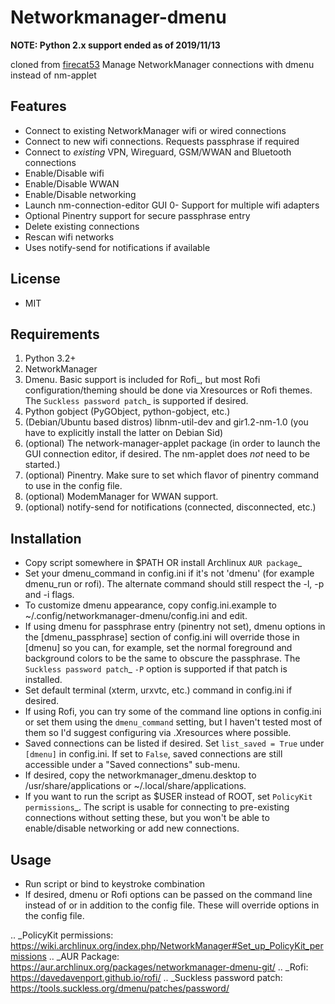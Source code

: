 Networkmanager-dmenu
====================

**NOTE: Python 2.x support ended as of 2019/11/13**

cloned from [firecat53](https://github.com/firecat53/networkmanager-dmenu)
Manage NetworkManager connections with dmenu instead of nm-applet

Features
--------

- Connect to existing NetworkManager wifi or wired connections
- Connect to new wifi connections. Requests passphrase if required
- Connect to _existing_ VPN, Wireguard, GSM/WWAN and Bluetooth connections
- Enable/Disable wifi
- Enable/Disable WWAN
- Enable/Disable networking
- Launch nm-connection-editor GUI
0- Support for multiple wifi adapters
- Optional Pinentry support for secure passphrase entry
- Delete existing connections
- Rescan wifi networks
- Uses notify-send for notifications if available

License
-------

- MIT

Requirements
------------

1. Python 3.2+
2. NetworkManager
3. Dmenu. Basic support is included for Rofi_, but most Rofi
   configuration/theming should be done via Xresources or Rofi themes. The
   `Suckless password patch`_ is supported if desired.
4. Python gobject (PyGObject, python-gobject, etc.)
5. (Debian/Ubuntu based distros) libnm-util-dev and gir1.2-nm-1.0 (you have to
   explicitly install the latter on Debian Sid)
6. (optional) The network-manager-applet package (in order to launch the GUI
   connection editor, if desired. The nm-applet does _not_ need to be started.)
7. (optional) Pinentry. Make sure to set which flavor of pinentry command to use
   in the config file.
8. (optional) ModemManager for WWAN support.
9. (optional) notify-send for notifications (connected, disconnected, etc.)

Installation
------------

- Copy script somewhere in $PATH OR install Archlinux `AUR package`_
- Set your dmenu_command in config.ini if it's not 'dmenu' (for example
  dmenu_run or rofi). The alternate command should still respect the -l, -p and
  -i flags.
- To customize dmenu appearance, copy config.ini.example to
  ~/.config/networkmanager-dmenu/config.ini and edit.
- If using dmenu for passphrase entry (pinentry not set), dmenu options in the
  [dmenu_passphrase] section of config.ini will override those in [dmenu] so you
  can, for example, set the normal foreground and background colors to be the
  same to obscure the passphrase. The `Suckless password patch`_ `-P` option is
  supported if that patch is installed.
- Set default terminal (xterm, urxvtc, etc.) command in config.ini if desired.
- If using Rofi, you can try some of the command line options in config.ini or
  set them using the `dmenu_command` setting, but I haven't tested most of them
  so I'd suggest configuring via .Xresources where possible. 
- Saved connections can be listed if desired. Set `list_saved = True` under
  `[dmenu]` in config.ini. If set to `False`, saved connections are still
  accessible under a "Saved connections" sub-menu.
- If desired, copy the networkmanager_dmenu.desktop to /usr/share/applications
  or ~/.local/share/applications.
- If you want to run the script as $USER instead of ROOT, set `PolicyKit
  permissions`_. The script is usable for connecting to pre-existing connections
  without setting these, but you won't be able to enable/disable networking or
  add new connections.

Usage
-----

- Run script or bind to keystroke combination
- If desired, dmenu or Rofi options can be passed on the command line instead of
  or in addition to the config file. These will override options in the config
  file.

.. _PolicyKit permissions: https://wiki.archlinux.org/index.php/NetworkManager#Set_up_PolicyKit_permissions
.. _AUR Package: https://aur.archlinux.org/packages/networkmanager-dmenu-git/
.. _Rofi: https://davedavenport.github.io/rofi/
.. _Suckless password patch: https://tools.suckless.org/dmenu/patches/password/
